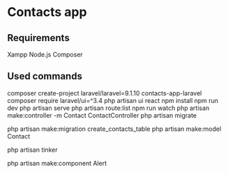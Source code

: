 # Contacts app

## Requirements
Xampp
Node.js
Composer

## Used commands
composer create-project laravel/laravel=9.1.10 contacts-app-laravel
composer require laravel/ui=^3.4
php artisan ui react
npm install
npm run dev
php artisan serve
php artisan route:list
npm run watch
php artisan make:controller -m Contact ContactController
php artisan migrate

php artisan make:migration create_contacts_table
php artisan make:model Contact


php artisan tinker

php artisan make:component Alert

